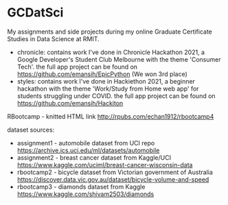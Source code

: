 # GCDatSci
My assignments and side projects during my online Graduate Certificate Studies in Data Science at RMIT.

* chronicle: contains work I've done in Chronicle Hackathon 2021, a Google Developer's Student Club Melbourne  with the theme 'Consumer Tech'. the full app project can be found on https://github.com/emansih/EpicPython (We won 3rd place)
* styles: contains work I've done in Hackiethon 2021, a beginner hackathon with the theme 'Work/Study from Home web app' for students struggling under COVID. the full app project can be found on https://github.com/emansih/Hackiton 

RBootcamp - knitted HTML link http://rpubs.com/echan1912/rbootcamp4

dataset sources:
* assignment1 - automobile dataset from UCI repo https://archive.ics.uci.edu/ml/datasets/automobile
* assignment2 - breast cancer dataset from Kaggle/UCI https://www.kaggle.com/uciml/breast-cancer-wisconsin-data
* rbootcamp2 - bicycle dataset from Victorian government of Australia https://discover.data.vic.gov.au/dataset/bicycle-volume-and-speed
* rbootcamp3 - diamonds dataset from Kaggle https://www.kaggle.com/shivam2503/diamonds

